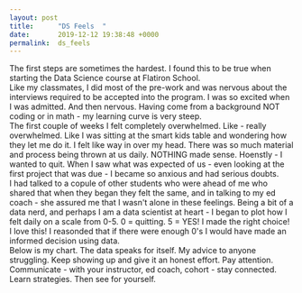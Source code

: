 ```yaml
---
layout: post
title:      "DS Feels  "
date:       2019-12-12 19:38:48 +0000
permalink:  ds_feels
---
```




The first steps are sometimes the hardest.  I found this to be true when starting the Data Science course at Flatiron School.  
Like my classmates, I did most of the pre-work and was nervous about the interviews required to be accepted into the program.  I was so excited when I was admitted.  And then nervous.  Having come from a background NOT coding or in math - my learning curve is very steep.  
The first couple of weeks I felt completely overwhelmed.  Like - really overwhelmed.  Like I was sitting at the smart kids table and wondering how they let me do it.  I felt like way in over my head.  There was so much material and process being thrown at us daily.  NOTHING made sense.  Hoenstly - I wanted to quit.  When I saw what was expected of us - even looking at the first project that was due - I became so anxious and had serious doubts.  
I had talked to a copule of other students who were ahead of me who shared that when they began they felt the same, and in talking to my ed coach - she assured me that I wasn't alone in these feelings.  Being a bit of a data nerd, and perhaps I am a data scientist at heart - I began to plot how I felt daily on a scale from 0-5.  0 = quitting.  5 = YES! I made the right choice! I love this!   I reasonded that if there were enough 0's I would have made an informed decision using data.  
Below is my chart.  The data speaks for itself.  My advice to anyone struggling. Keep showing up and give it an honest effort. Pay attention.  Communicate - with your instructor, ed coach, cohort - stay connected. Learn strategies.  Then  see for yourself.

